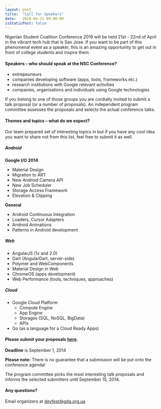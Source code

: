 ```yaml
---
layout: post
title:  "Call for Speakers"
date:   2018-04-21 09:00:00
isStaticPost: false
---
```

<!-- GDG DevFest Ukraine 2014 will be held 24-25th of October in ancient city of Lviv. If you want to be part of this great event as a speaker you knocked at the good door.
 -->
Nigerian Student Coalition Conference 2019 will be held 21st - 22nd of April in the vibrant tech hub that is San Jose. If you want to be part of this phenomenal event as a speaker, this is an amazing opportunity to get out in front of college students and inspire them. 

<!-- //#### Presenters – who should speak at the DevFest Conference? -->

#### Speakers – who should speak at the NSC Conference?

* entrepeuneurs
* companies developing software (apps, tools, frameworks etc.)
* research institutions with Google relevant activities
* companies, organisations and individuals using Google technologies

If you belong to one of those groups you are cordially invited to submit a talk proposal (or a number of proposals). An independent program committee assesses the proposals and selects the actual conference talks.<br/>

#### Themes and topics – what do we expect?
Our team prepared set of interesting topics in but if you have any cool idea you want to share not from this list, feel free to submit it as well.

##### Android

__Google I/O 2014__

* Material Design
* Migration to ART
* New Android Camera API
* New Job Scheduler
* Storage Access Framework
* Elevation & Clipping

__General__

* Android Continuous Integration
* Loaders, Cursor Adapters
* Android Animations
* Patterns in Android development

##### Web

* AngularJS (1x and 2.0)
* Dart (AngularDart, server-side)
* Polymer and WebComponents
* Material Design in Web
* ChromeOS (apps development)
* Web Performance (tools, techniques, approaches)


##### Cloud

* Google Cloud Platform
  * Compute Engine
  * App Engine
  * Storages (SQL, NoSQL, BigData)
  * APIs
* Go (as a language for a Cloud Ready Apps)


#### Please submit your proposals [here](http://bit.ly/dfua-c4p).
__Deadline__ is September 1, 2014

__Please note:__ There is no guarantee that a submission will be put onto the conference agenda!<br/>

The program committee picks the most interesting talk proposals and informs the selected submitters until September 15, 2014.<br/>

#### Any questions? 
Email organizers at [devfest@gdg.org.ua](mailto:devfest@gdg.org.ua)